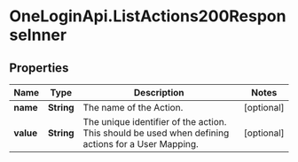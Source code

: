 # OneLoginApi.ListActions200ResponseInner

## Properties

Name | Type | Description | Notes
------------ | ------------- | ------------- | -------------
**name** | **String** | The name of the Action. | [optional] 
**value** | **String** | The unique identifier of the action. This should be used when defining actions for a User Mapping. | [optional] 


